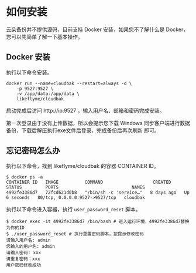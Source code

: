 # 如何安装

云朵备份并不提供源码，目前支持 Docker 安装，如果您不了解什么是 Docker，您可以先简单了解一下基本操作。

## Docker 安装

执行以下命令安装。

```shell
docker run --name=cloudbak --restart=always -d \
    -p 9527:9527 \
    -v /app/data:/app/data \
    likeflyme/cloudbak
```

启动完成后访问 http://ip:9527 ，输入用户名、邮箱和密码完成安装。

第一次登录由于没有上传数据，所以会提示您下载 Windows 同步客户端进行数据备份，下载后解压执行exe文件后登录，完成备份后再次刷新
即可。

## 忘记密码怎么办

执行以下命令，找到 likeflyme/cloudbak 的容器 CONTAINER ID。

```shell
$ docker ps -a
CONTAINER ID   IMAGE          COMMAND                   CREATED      STATUS         PORTS                            NAMES
4992fe3386d7   72fcd621d0b8   "/bin/sh -c 'service…"   8 days ago   Up 6 seconds   80/tcp, 0.0.0.0:9527->9527/tcp   cloudbak
```
执行以下命令进入容器，执行 `user_password_reset` 脚本。

```shell
$ docker exec -it 4992fe3386d7 /bin/bash # 进入运行环境，4992fe3386d7替换为你的ID
$ ./user_password_reset # 执行重置密码脚本，按提示修改密码
请输入用户名: admin
您输入的用户名: admin
请输入密码: xxx
请重复密码：xxx
用户密码修改成功
```
